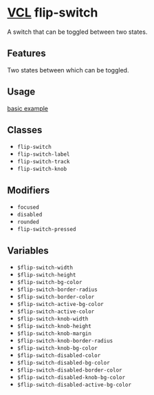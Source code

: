 # [VCL](https://vcl.github.io/) flip-switch

A switch that can be toggled between two states.

## Features

Two states between which can be toggled.

## Usage

[basic example](/demo/example.html)

## Classes

- `flip-switch`
- `flip-switch-label`
- `flip-switch-track`
- `flip-switch-knob`

## Modifiers

- `focused`
- `disabled`
- `rounded`
- `flip-switch-pressed`

## Variables

- `$flip-switch-width`
- `$flip-switch-height`
- `$flip-switch-bg-color`
- `$flip-switch-border-radius`
- `$flip-switch-border-color`
- `$flip-switch-active-bg-color`
- `$flip-switch-active-color`
- `$flip-switch-knob-width`
- `$flip-switch-knob-height`
- `$flip-switch-knob-margin`
- `$flip-switch-knob-border-radius`
- `$flip-switch-knob-bg-color`
- `$flip-switch-disabled-color`
- `$flip-switch-disabled-bg-color`
- `$flip-switch-disabled-border-color`
- `$flip-switch-disabled-knob-bg-color`
- `$flip-switch-disabled-active-bg-color`
